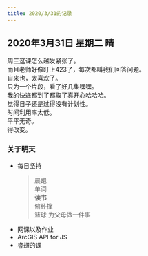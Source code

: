 ```yaml
---
title: 2020/3/31的记录
---
```

## 2020年3月31日 星期二 晴
周三这课怎么越发紧张了。  
而且老师好像盯上423了，每次都叫我们回答问题。  
自来也，太喜欢了。  
只为一个片段，看了好几集嘿嘿。  
我的快递都到了都取了真开心哈哈哈。  
觉得日子还是过得没有计划性。  
时间利用率太低。  
平平无奇。  
得改变。  
### 关于明天
* 每日坚持
	> 晨跑  
	> 单词  
	> **读书**  
	> 俯卧撑  
	> 篮球
	> 为父母做一件事
* 网课以及作业  
* ArcGIS API for JS  
* 睿翅的课  